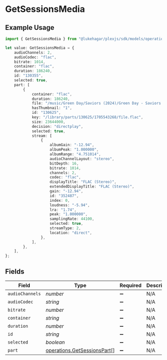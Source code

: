 # GetSessionsMedia

## Example Usage

```typescript
import { GetSessionsMedia } from "@lukehagar/plexjs/sdk/models/operations";

let value: GetSessionsMedia = {
    audioChannels: 2,
    audioCodec: "flac",
    bitrate: 1014,
    container: "flac",
    duration: 186240,
    id: "130355",
    selected: true,
    part: [
        {
            container: "flac",
            duration: 186240,
            file: "/music/Green Day/Saviors (2024)/Green Day - Saviors - 01 - The American Dream Is Killing Me.flac",
            hasThumbnail: "1",
            id: "130625",
            key: "/library/parts/130625/1705543268/file.flac",
            size: 23644000,
            decision: "directplay",
            selected: true,
            stream: [
                {
                    albumGain: "-12.94",
                    albumPeak: "1.000000",
                    albumRange: "4.751014",
                    audioChannelLayout: "stereo",
                    bitDepth: 16,
                    bitrate: 1014,
                    channels: 2,
                    codec: "flac",
                    displayTitle: "FLAC (Stereo)",
                    extendedDisplayTitle: "FLAC (Stereo)",
                    gain: "-12.94",
                    id: "352487",
                    index: 0,
                    loudness: "-5.94",
                    lra: "1.74",
                    peak: "1.000000",
                    samplingRate: 44100,
                    selected: true,
                    streamType: 2,
                    location: "direct",
                },
            ],
        },
    ],
};
```

## Fields

| Field                                                                             | Type                                                                              | Required                                                                          | Description                                                                       | Example                                                                           |
| --------------------------------------------------------------------------------- | --------------------------------------------------------------------------------- | --------------------------------------------------------------------------------- | --------------------------------------------------------------------------------- | --------------------------------------------------------------------------------- |
| `audioChannels`                                                                   | *number*                                                                          | :heavy_minus_sign:                                                                | N/A                                                                               | 2                                                                                 |
| `audioCodec`                                                                      | *string*                                                                          | :heavy_minus_sign:                                                                | N/A                                                                               | flac                                                                              |
| `bitrate`                                                                         | *number*                                                                          | :heavy_minus_sign:                                                                | N/A                                                                               | 1014                                                                              |
| `container`                                                                       | *string*                                                                          | :heavy_minus_sign:                                                                | N/A                                                                               | flac                                                                              |
| `duration`                                                                        | *number*                                                                          | :heavy_minus_sign:                                                                | N/A                                                                               | 186240                                                                            |
| `id`                                                                              | *string*                                                                          | :heavy_minus_sign:                                                                | N/A                                                                               | 130355                                                                            |
| `selected`                                                                        | *boolean*                                                                         | :heavy_minus_sign:                                                                | N/A                                                                               | true                                                                              |
| `part`                                                                            | [operations.GetSessionsPart](../../../sdk/models/operations/getsessionspart.md)[] | :heavy_minus_sign:                                                                | N/A                                                                               |                                                                                   |